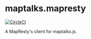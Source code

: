 # maptalks.mapresty

[![CircleCI](https://circleci.com/gh/maptalks/maptalks.mapresty.svg?style=svg)](https://circleci.com/gh/maptalks/maptalks.mapresty)

A MapResty's client for maptalks.js.
